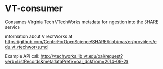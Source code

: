 VT-consumer
===========

Consumes Virginia Tech VTechWorks metadata for ingestion into the SHARE service

information about VTechWorks at https://github.com/CenterForOpenScience/SHARE/blob/master/providers/edu.vt.vtechworks.md

Example API call: http://vtechworks.lib.vt.edu/oai/request?verb=ListRecords&metadataPrefix=oai_dc&from=2014-09-29
